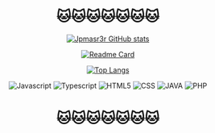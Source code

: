 <div align="center">

# 🐱🐱🐱🐱🐱🐱🐱

[![Jpmasr3r GitHub stats](https://github-readme-stats.vercel.app/api?username=Jpmasr3r&show_icons=true&theme=tokyonight)](https://github.com/Jpmasr3r/github-readme-stats)

[![Readme Card](https://github-readme-stats.vercel.app/api/pin/?username=Jpmasr3r&repo=beesmap&theme=tokyonight)](https://github.com/Jpmasr3r/CatEngine)

[![Top Langs](https://github-readme-stats.vercel.app/api/top-langs/?username=Jpmasr3r&theme=tokyonight&langs_count=4&layout=pie)](https://github.com/Jpmasr3r)

![Javascript](https://img.shields.io/badge/JavaScript-F7DF1E?style=for-the-badge&logo=javascript&logoColor=black)
![Typescript](https://img.shields.io/badge/TypeScript-007ACC?style=for-the-badge&logo=typescript&logoColor=white)
![HTML5](https://img.shields.io/badge/HTML5-E34F26?style=for-the-badge&logo=html5&logoColor=white)
![CSS](https://img.shields.io/badge/CSS3-1572B6?style=for-the-badge&logo=css3&logoColor=white)
![JAVA](https://img.shields.io/badge/Java-ED8B00?style=for-the-badge&logo=openjdk&logoColor=black)
![PHP](https://img.shields.io/badge/PHP-777BB4?style=for-the-badge&logo=php&logoColor=white)

# 🐱🐱🐱🐱🐱🐱🐱

</div>
